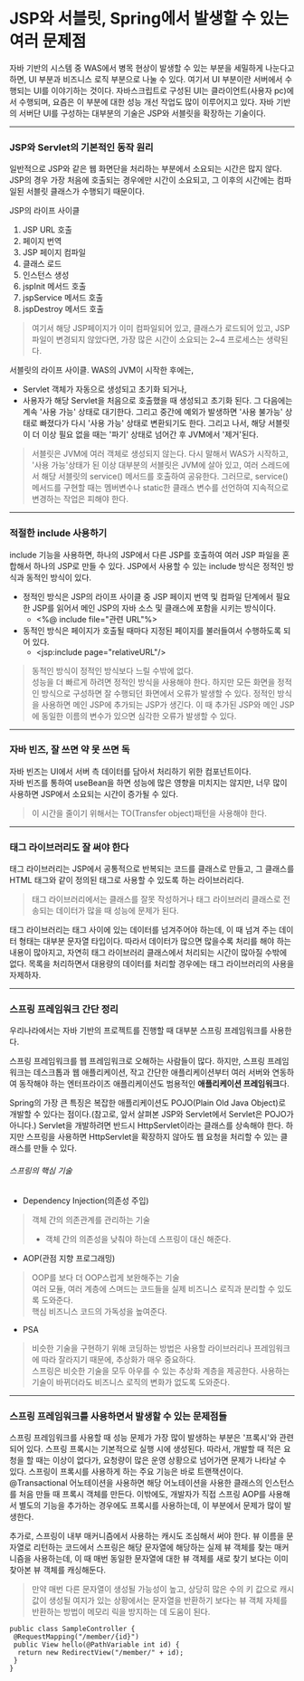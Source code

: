 # JSP와 서블릿, Spring에서 발생할 수 있는 여러 문제점
자바 기반의 시스템 중 WAS에서 병목 현상이 발생할 수 있는 부분을 세밀하게 나눈다고 하면, UI 부분과 비즈니스 로직 부분으로 나눌 수 있다. 여기서 UI 부분이란
 서버에서 수행되는 UI를 이야기하는 것이다. 자바스크립트로 구성된 UI는 클라이언트(사용자 pc)에서 수행되며, 요즘은 이 부분에 대한 성능 개선 작업도 많이 
 이루어지고 있다. 자바 기반의 서버단 UI를 구성하는 대부분의 기술은 JSP와 서블릿을 확장하는 기술이다.
 <hr/>
 
 ### JSP와 Servlet의 기본적인 동작 원리
 일반적으로 JSP와 같은 웹 화면단을 처리하는 부분에서 소요되는 시간은 많지 않다. JSP의 경우 가장 처음에 호출되는 경우에만 시간이 소요되고, 그 이후의 시간에는 
 컴파일된 서블릿 클래스가 수행되기 때문이다.<br/>
 
 JSP의 라이프 사이클
 1. JSP URL 호출
 2. 페이지 번역
 3. JSP 페이지 컴파일
 4. 클래스 로드
 5. 인스턴스 생성
 6. jspInit 메서드 호출
 7. jspService 메서드 호출
 8. jspDestroy 메서드 호출
 
> 여기서 해당 JSP페이지가 이미 컴파일되어 있고, 클래스가 로드되어 있고, JSP파일이 변경되지 않았다면, 가장 많은 시간이 소요되는 2~4 프로세스는 생략된다.

서블릿의 라이프 사이클. WAS의 JVM이 시작한 후에는, 
* Servlet 객체가 자동으로 생성되고 초기화 되거나,
* 사용자가 해당 Servlet을 처음으로 호출했을 때 생성되고 초기화 된다.
그 다음에는 계속 '사용 가능' 상태로 대기한다. 그리고 중간에 예외가 발생하면 '사용 불가능' 상태로 빠졌다가 다시 '사용 가능' 상태로 변환되기도 한다.
 그리고 나서, 해당 서블릿이 더 이상 필요 없을 때는 '파기' 상태로 넘어간 후 JVM에서 '제거'된다.
 
 > 서블릿은 JVM에 여러 객체로 생성되지 않는다. 다시 말해서 WAS가 시작하고, '사용 가능'상태가 된 이상 대부분의 서블릿은 JVM에 살아 있고, 여러 스레드에서 
 해당 서블릿의 service() 메서드를 호출하여 공유한다. 그러므로, service() 메서드를 구현할 때는 멤버변수나 static한 클래스 변수를 선언하여 지속적으로 
 변경하는 작업은 피해야 한다.
 <hr/>

### 적절한 include 사용하기
include 기능을 사용하면, 하나의 JSP에서 다른 JSP를 호출하여 여러 JSP 파일을 혼합해서 하나의 JSP로 만들 수 있다. JSP에서 사용할 수 있는 include 방식은 
정적인 방식과 동적인 방식이 있다.
* 정적인 방식은 JSP의 라이프 사이클 중 JSP 페이지 번역 및 컴파일 단계에서 필요한 JSP를 읽어서 메인 JSP의 자바 소스 및 클래스에 포함을 시키는 방식이다.
    * <%@ include file="관련 URL"%>
* 동적인 방식은 페이지가 호출될 때마다 지정된 페이지를 불러들여서 수행하도록 되어 있다.
    * <jsp:include page="relativeURL"/>
> 동적인 방식이 정적인 방식보다 느릴 수밖에 없다.<br/>
> 성능을 더 빠르게 하려면 정적인 방식을 사용해야 한다. 하지만 모든 화면을 정적인 방식으로 구성하면 잘 수행되던 화면에서 오류가 발생할 수 있다.
정적인 방식을 사용하면 메인 JSP에 추가되는 JSP가 생긴다. 이 때 추가된 JSP와 메인 JSP에 동일한 이름의 변수가 있으면 심각한 오류가 발생할 수 있다.
<hr/>

### 자바 빈즈, 잘 쓰면 약 못 쓰면 독
자바 빈즈는 UI에서 서버 측 데이터를 담아서 처리하기 위한 컴포넌트이다.<br/>
자바 빈즈를 통하여 useBean을 하면 성능에 많은 영향을 미치지는 않지만, 너무 많이 사용하면 JSP에서 소요되는 시간이 증가될 수 있다.<br/>
> 이 시간을 줄이기 위해서는 TO(Transfer object)패턴을 사용해야 한다.
<hr/>

### 태그 라이브러리도 잘 써야 한다
태그 라이브러리는 JSP에서 공통적으로 반복되는 코드를 클래스로 만들고, 그 클래스를 HTML 태그와 같이 정의된 태그로 사용할 수 있도록 하는 라이브러리다.

> 태그 라이브러리에서는 클래스를 잘못 작성하거나 태그 라이브러리 클래스로 전송되는 데이터가 많을 때 성능에 문제가 된다.

태그 라이브러리는 태그 사이에 있는 데이터를 넘겨주어야 하는데, 이 때 넘겨 주는 데이터 형태는 대부분 문자열 타입이다. 따라서 데이터가 많으면 
많을수록 처리를 해야 하는 내용이 많아지고, 자연히 태그 라이브러리 클래스에서 처리되는 시간이 많아질 수밖에 없다. 목록을 처리하면서 대용량의 
데이터를 처리할 경우에는 태그 라이브러리의 사용을 자제하자.
<hr/>

### 스프링 프레임워크 간단 정리
우리나라에서는 자바 기반의 프로젝트를 진행할 때 대부분 스프링 프레임워크를 사용한다.

스프링 프레임워크를 웹 프레임워크로 오해하는 사람들이 많다. 하지만, 스프링 프레임워크는 데스크톱과 웹 애플리케이션, 작고 간단한 애플리케이션부터 여러 서버와 연동하여 동작해야 하는 엔터프라이즈 애플리케이션도 범용적인 **애플리케이션 프레임워크**다.

Spring의 가장 큰 특징은 복잡한 애플리케이션도 POJO(Plain Old Java Object)로 개발할 수 있다는 점이다.(참고로, 앞서 살펴본 JSP와 Servlet에서 Servlet은 POJO가 아니다.) Servlet을 개발하려면 반드시 HttpServlet이라는 클래스를 상속해야 한다. 하지만 스프링을 사용하면 HttpServlet을 확장하지 않아도 웹 요청을 처리할 수 있는 클래스를 만들 수 있다.

###### 스프링의 핵심 기술
* Dependency Injection(의존성 주입)
 > 객체 간의 의존관계를 관리하는 기술<br/>
 > * 객체 간의 의존성을 낮춰야 하는데 스프링이 대신 해준다.
* AOP(관점 지향 프로그래밍)
 > OOP를 보다 더 OOP스럽게 보완해주는 기술<br/>
 > 여러 모듈, 여러 계층에 스며드는 코드들을 실제 비즈니스 로직과 분리할 수 있도록 도와준다.<br/>
 > 핵심 비즈니스 코드의 가독성을 높여준다.
* PSA
 > 비슷한 기술을 구현하기 위해 코딩하는 방법은 사용할 라이브러리나 프레임워크에 따라 잘라지기 때문에, 추상화가 매우 중요하다.<br/>
 > 스프링은 비슷한 기술을 모두 아우를 수 있는 추상화 계층을 제공한다.
 > 사용하는 기술이 바뀌더라도 비즈니스 로직의 변화가 없도록 도와준다.
<hr/>

### 스프링 프레임워크를 사용하면서 발생할 수 있는 문제점들
스프링 프레임워크를 사용할 때 성능 문제가 가장 많이 발생하는 부분은 '프록시'와 관련되어 있다. 스프링 프록시는 기본적으로 실행 시에 생성된다. 따라서, 개발할 때 적은 요청을 할 때는 이상이 없다가, 요청량이 많은 운영 상황으로 넘어가면 문제가 나타날 수 있다. 스프링이 프록시를 사용하게 하는 주요 기능은 바로 트랜잭션이다. @Transactional 어노테이션을 사용하면 해당 어노테이션을 사용한 클래스의 인스턴스를 처음 만들 때 프록시 객체를 만든다. 이밖에도, 개발자가 직접 스프링 AOP를 사용해서 별도의 기능을 추가하는 경우에도 프록시를 사용하는데, 이 부분에서 문제가 많이 발생한다.

추가로, 스프링이 내부 매커니즘에서 사용하는 캐시도 조심해서 써야 한다. 뷰 이름을 문자열로 리턴하는 코드에서 스프링은 해당 문자열에 해당하는 실제 뷰 객체를 찾는 매커니즘을 사용하는데, 이 때 매번 동일한 문자열에 대한 뷰 객체를 새로 찾기 보다는 이미 찾아본 뷰 객체를 캐싱해둔다.<br/>
> 만약 매번 다른 문자열이 생성될 가능성이 높고, 상당히 많은 수의 키 값으로 캐시 값이 생성될 여지가 있는 상황에서는 문자열을 반환하기 보다는 뷰 객체 자체를 반환하는 방법이 메모리 릭을 방지하는 데 도움이 된다.
```
public class SampleController {
 @RequestMapping("/member/{id}")
 public View hello(@PathVariable int id) {
  return new RedirectView("/member/" + id);
 }
}
```
